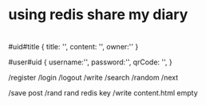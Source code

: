 # using redis share my diary
# 

#uid#title
{
  title: '',
  content: '',
  owner:''
}

#user#uid
{
  username:'',
  password:'',
  qrCode: '',
}

/register
/login
/logout
/write
/search
/random
/next


/save     post 
/rand     rand redis key
/write    content.html empty